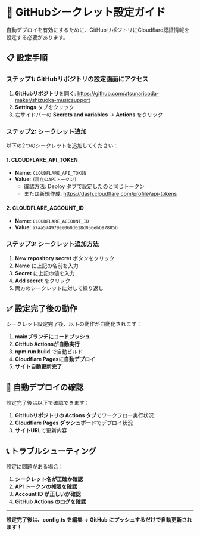 # 🔐 GitHubシークレット設定ガイド

自動デプロイを有効にするために、GitHubリポジトリにCloudflare認証情報を設定する必要があります。

## 📋 **設定手順**

### **ステップ1: GitHubリポジトリの設定画面にアクセス**

1. **GitHubリポジトリ**を開く: https://github.com/atsunaricoda-maker/shizuoka-musicsupport
2. **Settings** タブをクリック
3. 左サイドバーの **Secrets and variables** → **Actions** をクリック

### **ステップ2: シークレット追加**

以下の2つのシークレットを追加してください：

#### **1. CLOUDFLARE_API_TOKEN**
- **Name**: `CLOUDFLARE_API_TOKEN`
- **Value**: `(現在のAPIトークン)`
  - 確認方法: Deploy タブで設定したのと同じトークン
  - または新規作成: https://dash.cloudflare.com/profile/api-tokens

#### **2. CLOUDFLARE_ACCOUNT_ID**
- **Name**: `CLOUDFLARE_ACCOUNT_ID`  
- **Value**: `a7aa574979ee060d018d056ebb97805b`

### **ステップ3: シークレット追加方法**

1. **New repository secret** ボタンをクリック
2. **Name** に上記の名前を入力
3. **Secret** に上記の値を入力
4. **Add secret** をクリック
5. 両方のシークレットに対して繰り返し

## ✅ **設定完了後の動作**

シークレット設定完了後、以下の動作が自動化されます：

1. **mainブランチにコードプッシュ**
2. **GitHub Actionsが自動実行**
3. **npm run build** で自動ビルド
4. **Cloudflare Pagesに自動デプロイ**
5. **サイト自動更新完了**

## 🎯 **自動デプロイの確認**

設定完了後は以下で確認できます：

1. **GitHubリポジトリの Actions タブ**でワークフロー実行状況
2. **Cloudflare Pages ダッシュボード**でデプロイ状況  
3. **サイトURL**で更新内容

## 📞 **トラブルシューティング**

設定に問題がある場合：

1. **シークレット名が正確か確認**
2. **API トークンの権限を確認**
3. **Account ID が正しいか確認**
4. **GitHub Actions のログを確認**

---

**設定完了後は、config.ts を編集 → GitHub にプッシュするだけで自動更新されます！**